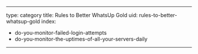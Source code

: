 
---
type: category
title: Rules to Better WhatsUp Gold
uid: rules-to-better-whatsup-gold
index:
 - do-you-monitor-failed-login-attempts
 - do-you-monitor-the-uptimes-of-all-your-servers-daily
---



